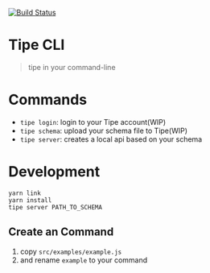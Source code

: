 [![Build Status](https://travis-ci.com/tipeio/tipe-cli.svg?token=mE8qfws6qu8ishNcR5Zr&branch=master)](https://travis-ci.com/tipeio/tipe-cli)
# Tipe CLI
> tipe in your command-line 

# Commands
- `tipe login`: login to your Tipe account(WIP)
- `tipe schema`: upload your schema file to Tipe(WIP)
- `tipe server`: creates a local api based on your schema

# Development
```
yarn link
yarn install
tipe server PATH_TO_SCHEMA
```
## Create an Command
1. copy `src/examples/example.js`
1. and rename `example` to your command
